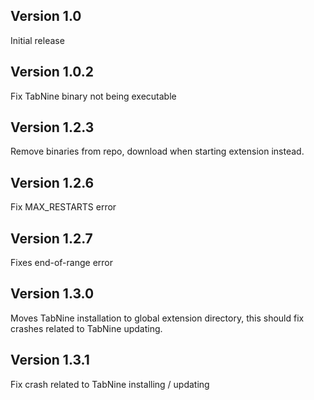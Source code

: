 ## Version 1.0

Initial release

## Version 1.0.2

Fix TabNine binary not being executable

## Version 1.2.3

Remove binaries from repo, download when starting extension instead.

## Version 1.2.6

Fix MAX_RESTARTS error

## Version 1.2.7

Fixes end-of-range error

## Version 1.3.0

Moves TabNine installation to global extension directory, this should fix crashes related to TabNine updating.

## Version 1.3.1

Fix crash related to TabNine installing / updating
